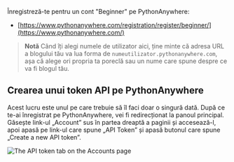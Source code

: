 Înregistreză-te pentru un cont "Beginner" pe PythonAnywhere:

* [https://www.pythonanywhere.com/registration/register/beginner/](https://www.pythonanywhere.com/)

> **Notă** Când îți alegi numele de utilizator aici, ține minte că adresa URL a blogului tău va lua forma de `numeutilizator.pythonanywhere.com`, așa că alege ori propria ta poreclă sau un nume care spune despre ce va fi blogul tău.

## Crearea unui token API pe PythonAnywhere

Acest lucru este unul pe care trebuie să îl faci doar o singură dată. După ce te-ai înregistrat pe PythonAnywhere, vei fi redirecționat la panoul principal. Găsește link-ul „Account” sus în partea dreaptă a paginii și accesează-l, apoi apasă pe link-ul care spune „API Token” și apasă butonul care spune „Create a new API token”.

![The API token tab on the Accounts page](images/pythonanywhere_create_api_token.png)